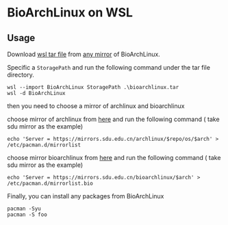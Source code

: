 # BioArchLinux on WSL

## Usage

Download [wsl tar file](https://repo.bioarchlinux.org/wsl) from [any mirror](https://raw.githubusercontent.com/BioArchLinux/mirror/main/mirrorlist.bio) of BioArchLinux.

Specific a `StoragePath` and run the following command under the tar file directory.

```
wsl --import BioArchLinux StoragePath .\bioarchlinux.tar
wsl -d BioArchLinux
```

then you need to choose a mirror of archlinux and bioarchlinux

choose mirror of archlinux from [here](https://archlinux.org/mirrorlist/) and run the following command ( take sdu mirror as the example)

```
echo 'Server = https://mirrors.sdu.edu.cn/archlinux/$repo/os/$arch' > /etc/pacman.d/mirrorlist
```

choose mirror bioarchlinux from [here](https://raw.githubusercontent.com/BioArchLinux/mirror/main/mirrorlist.bio) and run the following command ( take sdu mirror as the example)

```
echo 'Server = https://mirrors.sdu.edu.cn/bioarchlinux/$arch' > /etc/pacman.d/mirrorlist.bio
```

Finally, you can install any packages from BioArchLinux
```
pacman -Syu
pacman -S foo
```
